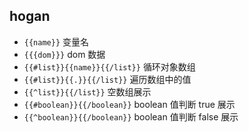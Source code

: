 ## hogan
- `{{name}}`
  变量名
- `{{{dom}}}`
  dom 数据
- `{{#list}}{{name}}{{/list}}`
  循环对象数组
- `{{#list}}{{.}}{{/list}}`
  遍历数组中的值
- `{{^list}}{{/list}}`
  空数组展示
- `{{#boolean}}{{/boolean}}`
  boolean 值判断 true 展示
- `{{^boolean}}{{/boolean}}`
  boolean 值判断 false 展示
